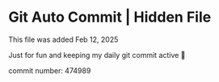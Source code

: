 # Git Auto Commit | Hidden File

This file was added Feb 12, 2025

Just for fun and keeping my daily git commit active 🤪

commit number: 474989

